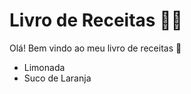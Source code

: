 # Livro de Receitas :man_cook:

Olá! Bem vindo ao meu livro de receitas :wave:

- Limonada
- Suco de Laranja
